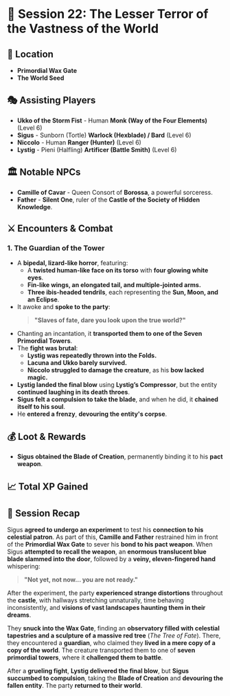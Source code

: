 # 📜 **Session 22: The Lesser Terror of the Vastness of the World**  

## 📍 **Location**  
- **Primordial Wax Gate**  
- **The World Seed**  

## 🎭 **Assisting Players**  
- **Ukko of the Storm Fist** - Human **Monk (Way of the Four Elements)** (Level 6)  
- **Sigus** - Sunborn (Tortle) **Warlock (Hexblade) / Bard** (Level 6)  
- **Niccolo** - Human **Ranger (Hunter)** (Level 6)  
- **Lystig** - Pieni (Halfling) **Artificer (Battle Smith)** (Level 6)  

## 🏛 **Notable NPCs**  
- **Camille of Cavar** - Queen Consort of **Borossa**, a powerful sorceress.  
- **Father** - **Silent One**, ruler of the **Castle of the Society of Hidden Knowledge**.  

## ⚔ **Encounters & Combat**  

### **1. The Guardian of the Tower**  
- A **bipedal, lizard-like horror**, featuring:  
  - A **twisted human-like face on its torso** with **four glowing white eyes**.  
  - **Fin-like wings, an elongated tail, and multiple-jointed arms.**  
  - **Three ibis-headed tendrils**, each representing the **Sun, Moon, and an Eclipse**.  
- It awoke and **spoke to the party**:  
  > **"Slaves of fate, dare you look upon the true world?"**  
- Chanting an incantation, it **transported them to one of the Seven Primordial Towers**.  
- The **fight was brutal**:  
  - **Lystig was repeatedly thrown into the Folds.**  
  - **Lacuna and Ukko barely survived.**  
  - **Niccolo struggled to damage the creature**, as his **bow lacked magic.**  
- **Lystig landed the final blow** using **Lystig’s Compressor**, but the entity **continued laughing in its death throes**.  
- **Sigus felt a compulsion to take the blade**, and when he did, it **chained itself to his soul**.  
- He **entered a frenzy**, **devouring the entity's corpse**. 

## 💰 **Loot & Rewards**  
- **Sigus obtained the Blade of Creation**, permanently binding it to his **pact weapon**.  

## 📈 **Total XP Gained**  

## 📖 **Session Recap**  
Sigus **agreed to undergo an experiment** to test his **connection to his celestial patron**. As part of this, **Camille and Father** restrained him in front of the **Primordial Wax Gate** to sever his **bond to his pact weapon**. When Sigus **attempted to recall the weapon**, an **enormous translucent blue blade slammed into the door**, followed by a **veiny, eleven-fingered hand** whispering:  
> **"Not yet, not now... you are not ready."**  

After the experiment, the party **experienced strange distortions** throughout the **castle**, with hallways stretching unnaturally, time behaving inconsistently, and **visions of vast landscapes haunting them in their dreams**.  

They **snuck into the Wax Gate**, finding an **observatory filled with celestial tapestries and a sculpture of a massive red tree** (*The Tree of Fate*). There, they encountered a **guardian**, who claimed they **lived in a mere copy of a copy of the world**. The creature transported them to one of **seven primordial towers**, where it **challenged them to battle**.  

After a **grueling fight**, **Lystig delivered the final blow**, but **Sigus succumbed to compulsion**, taking the **Blade of Creation** and **devouring the fallen entity**. The party **returned to their world**.
